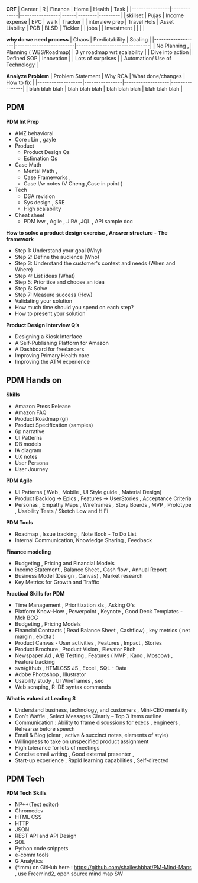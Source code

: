 **CRF**
| Career         | R           | Finance         | Home | Health | Task    |
|----------------|-------------|-----------------|------|--------|---------|
| skillset       | Pujas       | Income expense  | EPC  | walk   | Tracker |
| interview prep | Travel Hols | Asset Liability | PCB  | BLSD   | Tickler |
| jobs           |             | Investment      |      |        |         |


**why do we need process**
| Chaos             | Predictability          | Scaling                       |
|-------------------|-------------------------|-------------------------------|
| No Planning ,     | Planning ( WBS/Roadmap) | 3 yr roadmap wrt scalability  |
| Dive into action  | Defined SOP             | Innovation                    |
| Lots of surprises |                         | Automation/ Use of Technology |

**Analyze Problem**
| Problem Statement | Why RCA        | What done/changes | How to fix     |
|-------------------|----------------|-------------------|----------------|
| blah blah blah    | blah blah blah | blah blah blah    | blah blah blah |


## PDM
**PDM Int Prep** 
- AMZ behavioral 
- Core : Lin , gayle 
- Product
  - Product Design Qs
  - Estimation Qs 
- Case Math
  - Mental Math ,
  - Case Frameworks , 
  - Case I/w notes (V Cheng ,Case in point ) 
- Tech 
  - DSA revision 
  - Sys design , SRE 
  - High scalability 
- Cheat sheet 
  - PDM ivw , Agile , JIRA ,JQL , API sample doc 

**How to solve a product design exercise , Answer structure - The framework** 
- Step 1: Understand your goal (Why) 
- Step 2: Define the audience (Who) 
- Step 3: Understand the customer's context and needs (When and Where) 
- Step 4: List ideas (What) 
- Step 5: Prioritise and choose an idea 
- Step 6: Solve 
- Step 7: Measure success (How) 
- Validating your solution 
- How much time should you spend on each step? 
- How to present your solution 

**Product Design Interview Q’s** 
- Designing a Kiosk Interface 
- A Self-Publishing Platform for Amazon 
- A Dashboard for freelancers 
- Improving Primary Health care 
- Improving the ATM experience 

## PDM Hands on
**Skills**
* Amazon Press Release 
* Amazon FAQ 
* Product Roadmap (gi) 
* Product Specification (samples)
* 6p narrative
* UI Patterns 
* DB models
* IA diagram 
* UX notes 
* User Persona  
* User Journey
 
**PDM Agile**
* UI Patterns ( Web , Mobile , UI Style guide , Material Design)
* Product Backlog -> Epics , Features -> UserStories , Acceptance Criteria
* Personas , Empathy Maps , Wireframes , Story Boards , MVP , Prototype ,  Usability Tests / Sketch Low and HiFi 

**PDM Tools**
* Roadmap , Issue tracking  , Note Book - To Do List
* Internal Communication,  Knowledge Sharing  , Feedback

**Finance modeling**
* Budgeting , Pricing  and Financial Models
* Income Statement , Balance Sheet , Cash flow , Annual Report
* Business Model (Design , Canvas)  ,  Market research 
* Key Metrics for Growth and Traffic

**Practical Skills for PDM**
* Time Management , Prioritization xls , Asking Q's
* Platform Know-How , Powerpoint , Keynote , Good Deck Templates - Mck BCG
* Budgeting , Pricing Models
* Financial Contracts ( Read Balance Sheet , Cashflow) , key metrics ( net margin , ebidta )
* Product Canvas - User activities , Features , Impact , Stories
* Product Brochure , Product Vision , Elevator Pitch
* Newspaper Ad , A/B Testing , Features ( MVP , Kano , Moscow) , Feature tracking
* svn/github , HTMLCSS JS , Excel , SQL - Data
* Adobe Photoshop , Illustrator
* Usability study , UI Wireframes , seo
* Web scraping, R IDE syntax commands 

**What is valued at Leading S**
* Understand business, technology, and customers , Mini-CEO mentality
* Don’t Waffle , Select Messages Clearly – Top 3 items outline
* Communication : Ability to frame discussions for execs , engineers , Rehearse before speech
* Email & Blog (clear , active & succinct notes, elements of style)
* Willingness to take on unspecified product assignment
* High tolerance for lots of meetings 
* Concise email writing , Good external presenter , 
* Start-up experience , Rapid learning capabilities , Self-directed

## PDM Tech
**PDM Tech Skills**
* NP++(Text editor)
* Chromedev 
* HTML CSS
* HTTP 
* JSON 
* REST API and API Design
* SQL
* Python code snippets
* e-comm tools
* G Analytics
* (*.mm) on GitHub here : https://github.com/shaileshbhat/PM-Mind-Maps , use Freemind2, open source mind map SW
